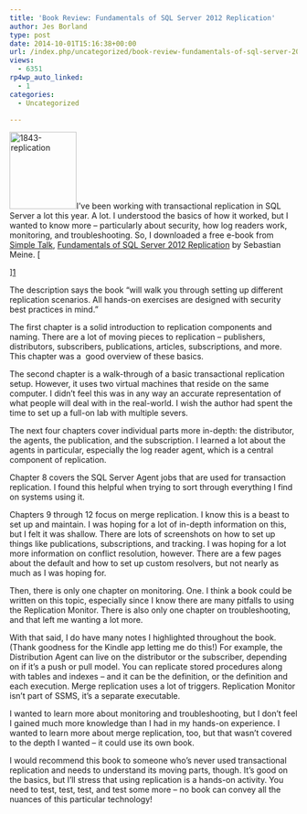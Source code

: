 ```yaml
---
title: 'Book Review: Fundamentals of SQL Server 2012 Replication'
author: Jes Borland
type: post
date: 2014-10-01T15:16:38+00:00
url: /index.php/uncategorized/book-review-fundamentals-of-sql-server-2012-replication/
views:
  - 6351
rp4wp_auto_linked:
  - 1
categories:
  - Uncategorized

---
```

[<img class="alignleft wp-image-2999 size-full" src="/wp-content/uploads/2014/10/1843-replication.png" alt="1843-replication" width="117" height="135" />][1]I&#8217;ve been working with transactional replication in SQL Server a lot this year. A lot. I understood the basics of how it worked, but I wanted to know more &#8211; particularly about security, how log readers work, monitoring, and troubleshooting. So, I downloaded a free e-book from <a href="https://www.simple-talk.com/" target="_blank">Simple Talk</a>, <a href="https://www.simple-talk.com/books/sql-books/fundamentals-of-sql-server-2012-replication-by-sebastian-meine/" target="_blank">Fundamentals of SQL Server 2012 Replication</a> by Sebastian Meine. [
  
][1] 

The description says the book &#8220;will walk you through setting up different replication scenarios. All hands-on exercises are designed with security best practices in mind.&#8221;

The first chapter is a solid introduction to replication components and naming. There are a lot of moving pieces to replication &#8211; publishers, distributors, subscribers, publications, articles, subscriptions, and more. This chapter was a  good overview of these basics.

The second chapter is a walk-through of a basic transactional replication setup. However, it uses two virtual machines that reside on the same computer. I didn&#8217;t feel this was in any way an accurate representation of what people will deal with in the real-world. I wish the author had spent the time to set up a full-on lab with multiple severs.

The next four chapters cover individual parts more in-depth: the distributor, the agents, the publication, and the subscription. I learned a lot about the agents in particular, especially the log reader agent, which is a central component of replication.

Chapter 8 covers the SQL Server Agent jobs that are used for transaction replication. I found this helpful when trying to sort through everything I find on systems using it.

Chapters 9 through 12 focus on merge replication. I know this is a beast to set up and maintain. I was hoping for a lot of in-depth information on this, but I felt it was shallow. There are lots of screenshots on how to set up things like publications, subscriptions, and tracking. I was hoping for a lot more information on conflict resolution, however. There are a few pages about the default and how to set up custom resolvers, but not nearly as much as I was hoping for.

Then, there is only one chapter on monitoring. One. I think a book could be written on this topic, especially since I know there are many pitfalls to using the Replication Monitor. There is also only one chapter on troubleshooting, and that left me wanting a lot more.

With that said, I do have many notes I highlighted throughout the book. (Thank goodness for the Kindle app letting me do this!) For example, the Distribution Agent can live on the distributor or the subscriber, depending on if it&#8217;s a push or pull model. You can replicate stored procedures along with tables and indexes &#8211; and it can be the definition, or the definition and each execution. Merge replication uses a lot of triggers. Replication Monitor isn&#8217;t part of SSMS, it&#8217;s a separate executable.

I wanted to learn more about monitoring and troubleshooting, but I don&#8217;t feel I gained much more knowledge than I had in my hands-on experience. I wanted to learn more about merge replication, too, but that wasn&#8217;t covered to the depth I wanted &#8211; it could use its own book.

I would recommend this book to someone who&#8217;s never used transactional replication and needs to understand its moving parts, though. It&#8217;s good on the basics, but I&#8217;ll stress that using replication is a hands-on activity. You need to test, test, test, and test some more &#8211; no book can convey all the nuances of this particular technology!

 [1]: https://www.simple-talk.com/books/sql-books/fundamentals-of-sql-server-2012-replication-by-sebastian-meine/